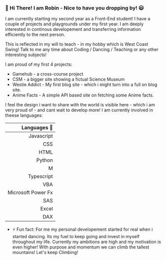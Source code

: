 ### 👋 Hi There! I am Robin - Nice to have you dropping by! :smiley:

I am currently starting my second year as a Front-End student! 
I have a couple of projects and playgrounds under my first year. 
I am deeply interested in continous developement and transferring information efficiently to the next person. 

This is reflected in my will to teach - in my hobby which is West Coast Swing!
Talk to me any time about Coding / Dancing / Teaching or any other interesting subjects! 

I am proud of my first 4 projects: 
- Gamehub - a cross-course project
- CSM - a bigger site showing a fictual Science Museum
- Westie Addict - My first blog site - which i might turn into a full on blog site. 
- Anime Facts - A simple API based site on fetching some Anime facts. 
  
I feel the design i want to share with the world is visible here - which i am very proud of - and cant wait to develop more! 
I am currently involved in theese languages: 

| Languages        🌱|
|-------------------:|
| Javascript         |
| CSS                |
| HTML               |
| Python             |
| M                  |
| Typescript         |
| VBA                |
| Microsoft Power Fx |
| SAS                |
| Excel              |
| DAX                |

- ⚡ Fun fact:
  For me my personal developement started for real when i started dancing. 
  Its my fuel to keep going and invest in myself throughout my life. 
  Currently my ambitions are high and my motivation is even higher! 
  With purpose and momentum we can climb the tallest mountains! Let's keep Climbing! 

<!--
**Lysaker-git/Lysaker-git** is a ✨ _special_ ✨ repository because its `README.md` (this file) appears on your GitHub profile.
